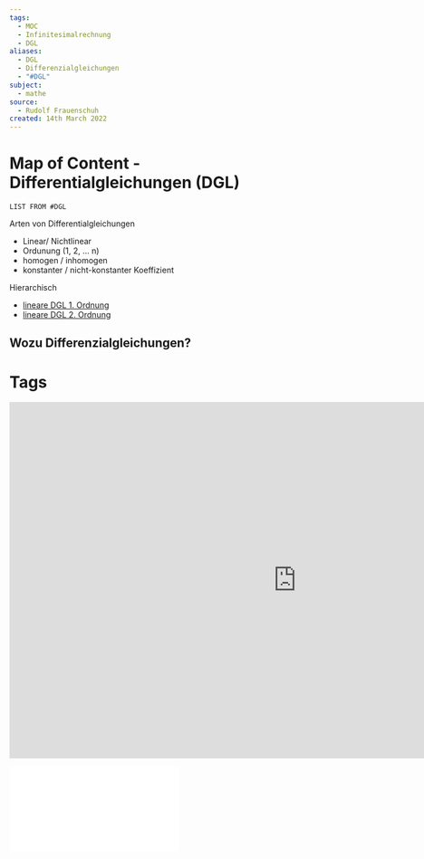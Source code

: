 ```yaml
---
tags:
  - MOC
  - Infinitesimalrechnung
  - DGL
aliases:
  - DGL
  - Differenzialgleichungen
  - "#DGL"
subject:
  - mathe
source:
  - Rudolf Frauenschuh
created: 14th March 2022
---
```


# Map of Content - Differentialgleichungen (DGL)

```dataview
LIST FROM #DGL
```

Arten von Differentialgleichungen

- Linear/ Nichtlinear
- Ordunung (1, 2, … n)
- homogen / inhomogen
- konstanter / nicht-konstanter Koeffizient

Hierarchisch

- [lineare DGL 1. Ordnung](mathe%20(4)/lineare%20DGL%201.%20Ordnung.md)
- [lineare DGL 2. Ordnung](mathe%20(4)/lineare%20DGL%202.%20Ordnung.md)

## Wozu Differenzialgleichungen?

# Tags

<iframe width="1012" height="630" src="https://www.youtube.com/embed/p_di4Zn4wz4" title="YouTube video player" frameborder="0" allow="accelerometer; autoplay; clipboard-write; encrypted-media; gyroscope; picture-in-picture" allowfullscreen></iframe>

![DGL-NOTES](assets/pdf/DGL-NOTES.pdf)
